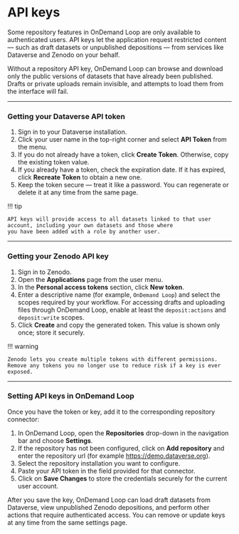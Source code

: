 # API keys

Some repository features in OnDemand Loop are only available to authenticated users. API keys let the application request restricted content — such as draft datasets or unpublished depositions — from services like Dataverse and Zenodo on your behalf.

Without a repository API key, OnDemand Loop can browse and download only the public versions of datasets that have already been published. Drafts or private uploads remain invisible, and attempts to load them from the interface will fail.

---

### Getting your Dataverse API token

1. Sign in to your Dataverse installation.
2. Click your user name in the top-right corner and select **API Token** from the menu.
3. If you do not already have a token, click **Create Token**. Otherwise, copy the existing token value.
4. If you already have a token, check the expiration date. If it has expired, click **Recreate Token** to obtain a new one.
5. Keep the token secure — treat it like a password. You can regenerate or delete it at any time from the same page.

!!! tip

    API keys will provide access to all datasets linked to that user account, including your own datasets and those where 
    you have been added with a role by another user. 

---

### Getting your Zenodo API key

1. Sign in to Zenodo. 
2. Open the **Applications** page from the user menu.
3. In the **Personal access tokens** section, click **New token**.
4. Enter a descriptive name (for example, `OnDemand Loop`) and select the scopes required by your workflow. For accessing drafts and uploading files through OnDemand Loop, enable at least the `deposit:actions` and `deposit:write` scopes.
5. Click **Create** and copy the generated token. This value is shown only once; store it securely.

!!! warning

    Zenodo lets you create multiple tokens with different permissions. Remove any tokens you no longer use to reduce risk if a key is ever exposed.

---

### Setting API keys in OnDemand Loop

Once you have the token or key, add it to the corresponding repository connector:

1. In OnDemand Loop, open the **Repositories** drop-down in the navigation bar and choose **Settings**.
2. If the repository has not been configured, click on **Add repository** and enter the repository url (for example
   https://demo.dataverse.org). 
3. Select the repository installation you want to configure.
4. Paste your API token in the field provided for that connector.
5. Click on **Save Changes** to store the credentials securely for the current user account.

After you save the key, OnDemand Loop can load draft datasets from Dataverse, view unpublished Zenodo depositions, and perform other actions that require authenticated access. You can remove or update keys at any time from the same settings page.
